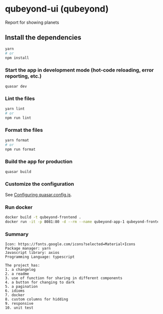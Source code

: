 # qubeyond-ui (qubeyond)

Report for showing planets

## Install the dependencies
```bash
yarn
# or
npm install
```

### Start the app in development mode (hot-code reloading, error reporting, etc.)
```bash
quasar dev
```


### Lint the files
```bash
yarn lint
# or
npm run lint
```


### Format the files
```bash
yarn format
# or
npm run format
```



### Build the app for production
```bash
quasar build
```

### Customize the configuration
See [Configuring quasar.config.js](https://v2.quasar.dev/quasar-cli-vite/quasar-config-js).

### Run docker
```bash
docker build -t qubeyond-frontend .
docker run -it -p 8081:80 -d --rm --name qubeyond-app-1 qubeyond-frontend
```

### Summary
```
Icon: https://fonts.google.com/icons?selected=Material+Icons
Package manager: yarn
Javascript library: axios
Programming Language: typescript

The project has:
1. a changelog
2. a readme
3. use of function for sharing in different components
4. a button for changing to dark
5. a pagination
6. idioms
7. docker
8. custom columns for hidding
9. responsive
10. unit test
```